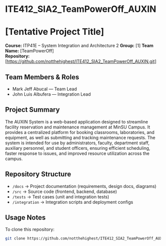 # ITE412_SIA2_TeamPowerOff_AUXIN

# [Tentative Project Title]
**Course:** ITP41E – System Integration and Architecture 2
**Group:** [1] 
**Team Name:** [TeamPowerOff]  
**Repository:** [https://github.com/notthehighest/ITE412_SIA2_TeamPowerOff_AUXIN.git]
## Team Members & Roles
- Mark Jeff Abucal — Team Lead
- John Luis Albufera — Integration Lead
## Project Summary
The AUXIN System is a web-based application designed to streamline facility reservation and maintenance management at MinSU Campus. It provides a centralized platform for booking classrooms, laboratories, and equipment, as well as submitting and tracking maintenance requests. The system is intended for use by administrators, faculty, department staff, auxiliary personnel, and student officers, ensuring efficient scheduling, faster response to issues, and improved resource utilization across the campus.
## Repository Structure
- `/docs` → Project documentation (requirements, design docs, diagrams)  
- `/src` → Source code (frontend, backend, database)  
- `/tests` → Test cases (unit and integration tests)  
- `/integration` → Integration scripts and deployment configs  
## Usage Notes
To clone this repository:  
```bash
git clone https://github.com/notthehighest/ITE412_SIA2_TeamPowerOff_AUXIN.git